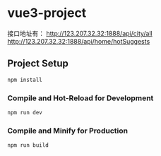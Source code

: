 # vue3-project

接口地址有：
http://123.207.32.32:1888/api/city/all
http://123.207.32.32:1888/api/home/hotSuggests

## Project Setup

```sh
npm install
```

### Compile and Hot-Reload for Development

```sh
npm run dev
```

### Compile and Minify for Production

```sh
npm run build
```
